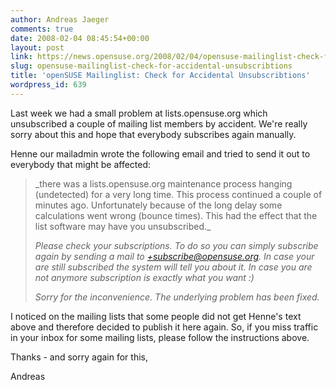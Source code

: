 ```yaml
---
author: Andreas Jaeger
comments: true
date: 2008-02-04 08:45:54+00:00
layout: post
link: https://news.opensuse.org/2008/02/04/opensuse-mailinglist-check-for-accidental-unsubscribtions/
slug: opensuse-mailinglist-check-for-accidental-unsubscribtions
title: 'openSUSE Mailinglist: Check for Accidental Unsubscribtions'
wordpress_id: 639
---
```


Last week we had a small problem at lists.opensuse.org which unsubscribed a couple of mailing list members by accident. We're really sorry about this and hope that everybody subscribes again manually.

Henne our mailadmin wrote the following email and tried to send it out to everybody that might be affected:


<blockquote>_there was a lists.opensuse.org maintenance process hanging (undetected) for a very long time. This process continued a couple of minutes ago.
Unfortunately because of the long delay some calculations went wrong (bounce times). This had the effect that the list software may have you
unsubscribed._

_Please check your subscriptions. To do so you can simply subscribe again by sending a mail to <listname>+subscribe@opensuse.org. In case your are still subscribed the system will tell you about it. In case you are not anymore subscription is exactly what you want :)_

_Sorry for the inconvenience. The underlying problem has been fixed._</blockquote>


I noticed on the mailing lists that some people did not get Henne's text above and therefore decided to publish it here again. So, if you miss traffic in your inbox for some mailing lists, please follow the instructions above.

Thanks - and sorry again for this,

Andreas
